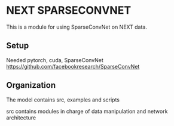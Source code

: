 # NEXT SPARSECONVNET

This is a module for using SparseConvNet on NEXT data.

## Setup
Needed pytorch, cuda, SparseConvNet https://github.com/facebookresearch/SparseConvNet

## Organization
The model contains src, examples and scripts

src contains modules in charge of data manipulation and network architecture
